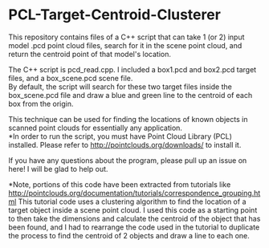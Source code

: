 # PCL-Target-Centroid-Clusterer
This repository contains files of a C++ script that can take 1 (or 2) input model .pcd point cloud files, search for it in the scene point cloud, and return the centroid point of that model's location. 

The C++ script is pcd_read.cpp. I included a box1.pcd and box2.pcd target files, and a box_scene.pcd scene file.  
By default, the script will search for these two target files inside the box_scene.pcd file and draw a blue and green line to the centroid of each box from the origin. 

This technique can be used for finding the locations of known objects in scanned point clouds for essentially any application.  
*In order to run the script, you must have Point Cloud Library (PCL) installed. Please refer to http://pointclouds.org/downloads/ to install it. 

If you have any questions about the program, please pull up an issue on here! I will be glad to help out.  

*Note, portions of this code have been extracted from tutorials like http://pointclouds.org/documentation/tutorials/correspondence_grouping.html
This tutorial code uses a clustering algorithm to find the location of a target object inside a scene point cloud. 
I used this code as a starting point to then take the dimensions and calculate the centroid of the object that has been found, 
and I had to rearrange the code used in the tutorial to duplicate the process to find the centroid of 2 objects and draw a line to each one.  
